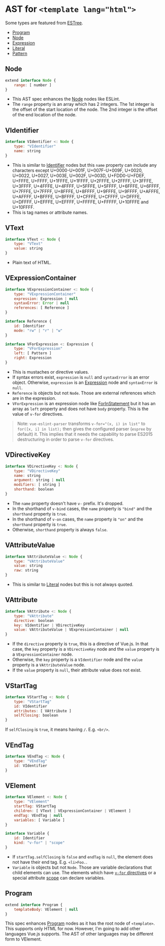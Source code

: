 # AST for `<template lang="html">`

Some types are featured from [ESTree].

- [Program]
- [Node]
- [Expression]
- [Literal]
- [Pattern]

## Node

```js
extend interface Node {
    range: [ number ]
}
```

- This AST spec enhances the [Node] nodes like ESLint.
- The `range` property is an array which has 2 integers.
  The 1st integer is the offset of the start location of the node.
  The 2nd integer is the offset of the end location of the node.

## VIdentifier

```js
interface VIdentifier <: Node {
    type: "VIdentifier"
    name: string
}
```

- This is similar to [Identifier] nodes but this `name` property can include any
  characters except U+0000-U+001F, U+007F-U+009F, U+0020, U+0022, U+0027, U+003E,
  U+002F, U+003D, U+FDD0-U+FDEF, U+FFFE, U+FFFF, U+1FFFE, U+1FFFF, U+2FFFE, U+2FFFF,
  U+3FFFE, U+3FFFF, U+4FFFE, U+4FFFF, U+5FFFE, U+5FFFF, U+6FFFE, U+6FFFF, U+7FFFE,
  U+7FFFF, U+8FFFE, U+8FFFF, U+9FFFE, U+9FFFF, U+AFFFE, U+AFFFF, U+BFFFE, U+BFFFF,
  U+CFFFE, U+CFFFF, U+DFFFE, U+DFFFF, U+EFFFE, U+EFFFF, U+FFFFE, U+FFFFF, U+10FFFE
  and U+10FFFF.
- This is tag names or attribute names.

## VText

```js
interface VText <: Node {
    type: "VText"
    value: string
}
```

- Plain text of HTML.

## VExpressionContainer

```js
interface VExpressionContainer <: Node {
    type: "VExpressionContainer"
    expression: Expression | null
    syntaxError: Error | null
    references: [ Reference ]
}

interface Reference {
    id: Identifier
    mode: "rw" | "r" | "w"
}

interface VForExpression <: Expression {
    type: "VForExpression"
    left: [ Pattern ]
    right: Expression
}
```

- This is mustaches or directive values.
- If syntax errors exist, `expression` is `null` and `syntaxError` is an error object. Otherwise, `expression` is an [Expression] node and `syntaxError` is `null`.
- `Reference` is objects but not `Node`. Those are external references which are in the expression.
- `VForExpression` is an expression node like [ForInStatement] but it has an array as `left` property and does not have `body` property. This is the value of `v-for` directives.

> Note: `vue-eslint-parser` transforms `v-for="(x, i) in list"` to `for([x, i] in list);` then gives the configured parser (`espree` by default) it. This implies that it needs the capability to parse ES2015 destructuring in order to parse `v-for` directives.

## VDirectiveKey

```js
interface VDirectiveKey <: Node {
    type: "VDirectiveKey"
    name: string
    argument: string | null
    modifiers: [ string ]
    shorthand: boolean
}
```

- The `name` property doesn't have `v-` prefix. It's dropped.
- In the shorthand of `v-bind` cases, the `name` property is `"bind"` and the `shorthand` property is `true`.
- In the shorthand of `v-on` cases, the `name` property is `"on"` and the `shorthand` property is `true`.
- Otherwise, `shorthand` property is always `false`.

## VAttributeValue

```js
interface VAttributeValue <: Node {
    type: "VAttributeValue"
    value: string
    raw: string
}
```

- This is similar to [Literal] nodes but this is not always quoted.

## VAttribute

```js
interface VAttribute <: Node {
    type: "VAttribute"
    directive: boolean
    key: VIdentifier | VDirectiveKey
    value: VAttributeValue | VExpressionContainer | null
}
```

- If the `directive` property is `true`, this is a directive of Vue.js.
  In that case, the `key` property is a `VDirectiveKey` node and the `value` property is a `VExpressionContainer` node.
- Otherwise, the `key` property is a `VIdentifier` node and the `value` property is a `VAttributeValue` node.
- If the `value` property is `null`, their attribute value does not exist.

## VStartTag

```js
interface VStartTag <: Node {
    type: "VStartTag"
    id: VIdentifier
    attributes: [ VAttribute ]
    selfClosing: boolean
}
```

If `selfClosing` is `true`, it means having `/`. E.g. `<br/>`.

## VEndTag

```js
interface VEndTag <: Node {
    type: "VEndTag"
    id: VIdentifier
}
```

## VElement

```js
interface VElement <: Node {
    type: "VElement"
    startTag: VStartTag
    children: [ VText | VExpressionContainer | VElement ]
    endTag: VEndTag | null
    variables: [ Variable ]
}

interface Variable {
    id: Identifier
    kind: "v-for" | "scope"
}
```

- If `startTag.selfClosing` is `false` and `endTag` is `null`, the element does not have their end tag. E.g. `<li>Foo.`.
- `Variable` is objects but not `Node`. Those are variable declarations that child elements can use. The elements which have [`v-for` directives] or a special attribute [scope] can declare variables.

## Program

```js
extend interface Program {
    templateBody: VElement | null
}
```

This spec enhances [Program] nodes as it has the root node of `<template>`.
This supports only HTML for now. However, I'm going to add other languages Vue.js supports. The AST of other languages may be different form to VElement.

[ESTree]:     https://github.com/estree/estree
[Program]:    https://github.com/estree/estree/blob/master/es5.md#programs
[Node]:       https://github.com/estree/estree/blob/master/es5.md#node-objects
[Expression]: https://github.com/estree/estree/blob/master/es5.md#expression
[Literal]:    https://github.com/estree/estree/blob/master/es5.md#literal
[Pattern]:    https://github.com/estree/estree/blob/master/es5.md#patterns
[Identifier]: https://github.com/estree/estree/blob/master/es5.md#identifier
[ForInStatement]: https://github.com/estree/estree/blob/master/es5.md#forinstatement

[`v-for` directives]: https://vuejs.org/v2/guide/list.html#v-for
[scope]:              https://vuejs.org/v2/guide/components.html#Scoped-Slots
